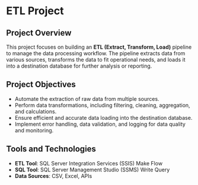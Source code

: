 # ETL Project

## Project Overview
This project focuses on building an **ETL (Extract, Transform, Load)** pipeline to manage the data processing workflow. The pipeline extracts data from various sources, transforms the data to fit operational needs, and loads it into a destination database for further analysis or reporting.

## Project Objectives
- Automate the extraction of raw data from multiple sources.
- Perform data transformations, including filtering, cleaning, aggregation, and calculations.
- Ensure efficient and accurate data loading into the destination database.
- Implement error handling, data validation, and logging for data quality and monitoring.

## Tools and Technologies
- **ETL Tool**: SQL Server Integration Services (SSIS) Make Flow
- **SQL Tool**: SQL Server Management Studio (SSMS) Write Query
- **Data Sources**: CSV, Excel, APIs
 

